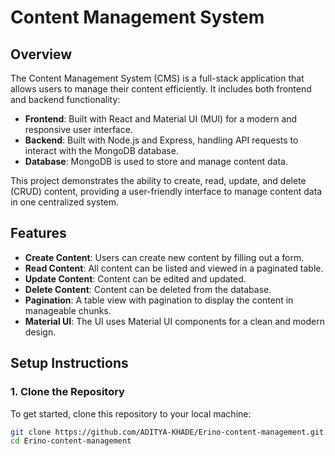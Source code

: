 # Content Management System

## Overview

The Content Management System (CMS) is a full-stack application that allows users to manage their content efficiently. It includes both frontend and backend functionality:

- **Frontend**: Built with React and Material UI (MUI) for a modern and responsive user interface.
- **Backend**: Built with Node.js and Express, handling API requests to interact with the MongoDB database.
- **Database**: MongoDB is used to store and manage content data.

This project demonstrates the ability to create, read, update, and delete (CRUD) content, providing a user-friendly interface to manage content data in one centralized system.

## Features
- **Create Content**: Users can create new content by filling out a form.
- **Read Content**: All content can be listed and viewed in a paginated table.
- **Update Content**: Content can be edited and updated.
- **Delete Content**: Content can be deleted from the database.
- **Pagination**: A table view with pagination to display the content in manageable chunks.
- **Material UI**: The UI uses Material UI components for a clean and modern design.

## Setup Instructions

### 1. Clone the Repository

To get started, clone this repository to your local machine:

```bash
git clone https://github.com/ADITYA-KHADE/Erino-content-management.git
cd Erino-content-management
```

